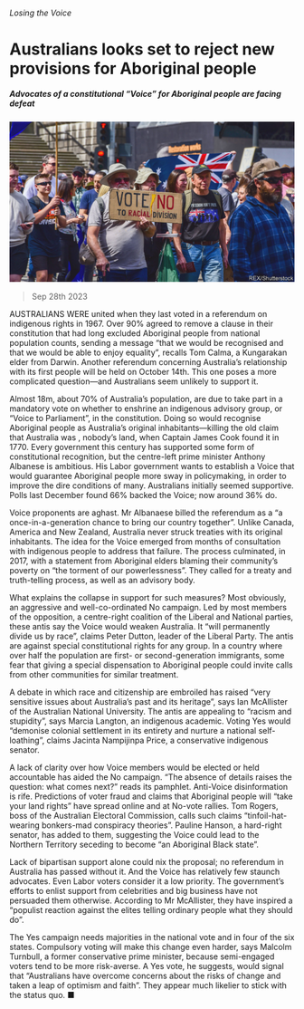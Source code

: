 ###### Losing the Voice

# Australians looks set to reject new provisions for Aboriginal people 

##### Advocates of a constitutional “Voice” for Aboriginal people are facing defeat 

![image](images/20230930_ASP002.jpg) 

> Sep 28th 2023 

AUSTRALIANS WERE united when they last voted in a referendum on indigenous rights in 1967. Over 90% agreed to remove a clause in their constitution that had long excluded Aboriginal people from national population counts, sending a message “that we would be recognised and that we would be able to enjoy equality”, recalls Tom Calma, a Kungarakan elder from Darwin. Another referendum concerning Australia’s relationship with its first people will be held on October 14th. This one poses a more complicated question—and Australians seem unlikely to support it.

Almost 18m, about 70% of Australia’s population, are due to take part in a mandatory vote on whether to enshrine an indigenous advisory group, or “Voice to Parliament”, in the constitution. Doing so would recognise Aboriginal people as Australia’s original inhabitants—killing the old claim that Australia was , nobody’s land, when Captain James Cook found it in 1770. Every government this century has supported some form of constitutional recognition, but the centre-left prime minister Anthony Albanese is ambitious. His Labor government wants to establish a Voice that would guarantee Aboriginal people more sway in policymaking, in order to improve the dire conditions of many. Australians initially seemed supportive. Polls last December found 66% backed the Voice; now around 36% do.

Voice proponents are aghast. Mr Albanaese billed the referendum as a “a once-in-a-generation chance to bring our country together”. Unlike Canada, America and New Zealand, Australia never struck treaties with its original inhabitants. The idea for the Voice emerged from months of consultation with indigenous people to address that failure. The process culminated, in 2017, with a statement from Aboriginal elders blaming their community’s poverty on “the torment of our powerlessness”. They called for a treaty and truth-telling process, as well as an advisory body.

What explains the collapse in support for such measures? Most obviously, an aggressive and well-co-ordinated No campaign. Led by most members of the opposition, a centre-right coalition of the Liberal and National parties, these antis say the Voice would weaken Australia. It “will permanently divide us by race”, claims Peter Dutton, leader of the Liberal Party. The antis are against special constitutional rights for any group. In a country where over half the population are first- or second-generation immigrants, some fear that giving a special dispensation to Aboriginal people could invite calls from other communities for similar treatment. 

A debate in which race and citizenship are embroiled has raised “very sensitive issues about Australia’s past and its heritage”, says Ian McAllister of the Australian National University. The antis are appealing to “racism and stupidity”, says Marcia Langton, an indigenous academic. Voting Yes would “demonise colonial settlement in its entirety and nurture a national self-loathing”, claims Jacinta Nampijinpa Price, a conservative indigenous senator.

A lack of clarity over how Voice members would be elected or held accountable has aided the No campaign. “The absence of details raises the question: what comes next?” reads its pamphlet. Anti-Voice disinformation is rife. Predictions of voter fraud and claims that Aboriginal people will “take your land rights” have spread online and at No-vote rallies. Tom Rogers, boss of the Australian Electoral Commission, calls such claims “tinfoil-hat-wearing bonkers-mad conspiracy theories”. Pauline Hanson, a hard-right senator, has added to them, suggesting the Voice could lead to the Northern Territory seceding to become “an Aboriginal Black state”.

Lack of bipartisan support alone could nix the proposal; no referendum in Australia has passed without it. And the Voice has relatively few staunch advocates. Even Labor voters consider it a low priority. The government’s efforts to enlist support from celebrities and big business have not persuaded them otherwise. According to Mr McAllister, they have inspired a “populist reaction against the elites telling ordinary people what they should do”.

The Yes campaign needs majorities in the national vote and in four of the six states. Compulsory voting will make this change even harder, says Malcolm Turnbull, a former conservative prime minister, because semi-engaged voters tend to be more risk-averse. A Yes vote, he suggests, would signal that “Australians have overcome concerns about the risks of change and taken a leap of optimism and faith”. They appear much likelier to stick with the status quo. ■

